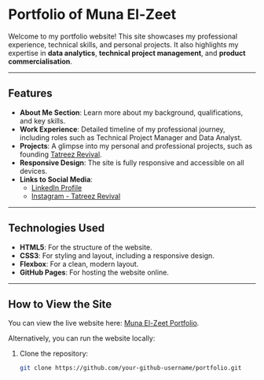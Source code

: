 # Portfolio of Muna El-Zeet

Welcome to my portfolio website! This site showcases my professional experience, technical skills, and personal projects. It also highlights my expertise in **data analytics**, **technical project management**, and **product commercialisation**.

---

## Features

- **About Me Section**: Learn more about my background, qualifications, and key skills.
- **Work Experience**: Detailed timeline of my professional journey, including roles such as Technical Project Manager and Data Analyst.
- **Projects**: A glimpse into my personal and professional projects, such as founding [Tatreez Revival](https://www.tatreez.uk).
- **Responsive Design**: The site is fully responsive and accessible on all devices.
- **Links to Social Media**:
  - [LinkedIn Profile](https://www.linkedin.com/in/munaelzeet)
  - [Instagram - Tatreez Revival](https://www.instagram.com/tatreezrevival/)
  
---

## Technologies Used

- **HTML5**: For the structure of the website.
- **CSS3**: For styling and layout, including a responsive design.
- **Flexbox**: For a clean, modern layout.
- **GitHub Pages**: For hosting the website online.

---

## How to View the Site

You can view the live website here: [Muna El-Zeet Portfolio](https://munaziad.github.io/portfolio).

Alternatively, you can run the website locally:

1. Clone the repository:
   ```bash
   git clone https://github.com/your-github-username/portfolio.git
